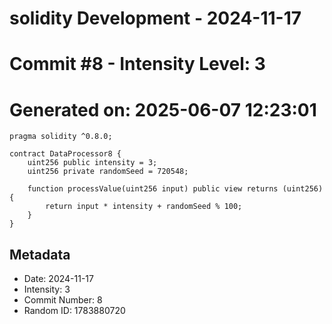 ﻿# solidity Development - 2024-11-17
# Commit #8 - Intensity Level: 3
# Generated on: 2025-06-07 12:23:01
```solidity
pragma solidity ^0.8.0;

contract DataProcessor8 {
    uint256 public intensity = 3;
    uint256 private randomSeed = 720548;

    function processValue(uint256 input) public view returns (uint256) {
        return input * intensity + randomSeed % 100;
    }
}
```
## Metadata
- Date: 2024-11-17
- Intensity: 3
- Commit Number: 8
- Random ID: 1783880720
